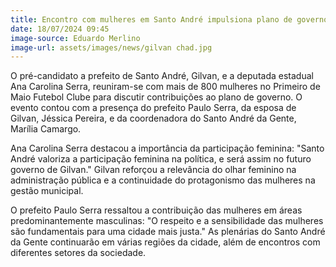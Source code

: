 ```yaml
---
title: Encontro com mulheres em Santo André impulsiona plano de governo de Gilvan
date: 18/07/2024 09:45
image-source: Eduardo Merlino
image-url: assets/images/news/gilvan chad.jpg
---
```


O pré-candidato a prefeito de Santo André, Gilvan, e a deputada estadual Ana Carolina Serra, reuniram-se com mais de 800 mulheres no Primeiro de Maio Futebol Clube para discutir contribuições ao plano de governo. O evento contou com a presença do prefeito Paulo Serra, da esposa de Gilvan, Jéssica Pereira, e da coordenadora do Santo André da Gente, Marília Camargo.

Ana Carolina Serra destacou a importância da participação feminina: "Santo André valoriza a participação feminina na política, e será assim no futuro governo de Gilvan." Gilvan reforçou a relevância do olhar feminino na administração pública e a continuidade do protagonismo das mulheres na gestão municipal.

O prefeito Paulo Serra ressaltou a contribuição das mulheres em áreas predominantemente masculinas: "O respeito e a sensibilidade das mulheres são fundamentais para uma cidade mais justa." As plenárias do Santo André da Gente continuarão em várias regiões da cidade, além de encontros com diferentes setores da sociedade.
